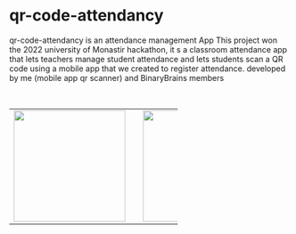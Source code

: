 # qr-code-attendancy
qr-code-attendancy is an attendance management App 
This project won the 2022 university of Monastir hackathon, it s a classroom attendance app that lets teachers manage student attendance and lets students scan a QR code using a mobile app that we created to register attendance. 
developed by me (mobile app qr scanner) and BinaryBrains members

<html>
  <br>
    <table style="width:60%;">
            <tr>
                <td>
                    <img src="https://files.fm/thumb.php?i=z6ky7496z" width="200"  />
                </td>
                <td>                                  </td>
               <td><img src="https://files.fm/thumb.php?i=u2fyc8cdx" width="200"  /></td>
               <td>                                    </td>
                 <td><img src="https://files.fm/thumb.php?i=5527aj6fh" width="200"  /></td>
                 <td>                                    </td>
                 <td><img src="https://files.fm/thumb.php?i=x9zrbe3h9" width="200"  /></td>
            </tr>
        </table>


</html>

